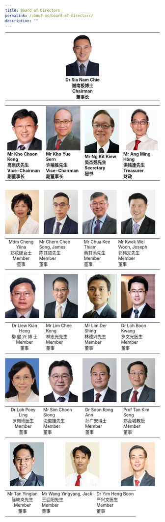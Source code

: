 ```yaml
---
title: Board of Directors
permalink: /about-us/board-of-directors/
description: ""
---
```

<table style="table-layout: fixed; width: 100%;">
  <tbody>
    <tr>
      <td style="width: 22%; text-align: center;">
        <img style="width: 22%;" src="/images/chairman.jpg">
        <br>
        <strong>Dr Sia Nam Chie<br>谢南极博士<br>Chairman<br>董事长</strong>
      </td>
    </tr>
  </tbody>
</table>


<table style="table-layout: fixed; width: 100%;">
  <tbody>
    <tr>
      <td style="width: 22%; margin-right: 15px;">
        <img style="width: 100%;" src="/images/vicechair1.jpg">
        <br>
        <strong>Mr Kho Choon Keng<br>高泉庆先生<br>Vice-Chairman<br>副董事长</strong>
      </td>
      <td style="width: 22%; margin-right: 15px;">
        <img style="width: 100%;" src="/images/vicechair2.jpg">
        <br>
        <strong>Mr Kho Yue Sern<br>许喻胜先生<br>Vice-Chairman<br>副董事长</strong>
      </td>
      <td style="width: 22%; margin-right: 15px;">
        <img style="width: 100%;" src="/images/secretary.jpg">
        <br>
        <strong>Mr Ng Kit Kiew<br>吴杰翘先生<br>Secretary<br>秘书</strong>
      </td>
      <td style="width: 22%; margin-right: 0;">
        <img style="width: 100%;" src="/images/treasurer.jpg">
        <br>
        <strong>Mr Ang Ming Hong<br>洪铭逢先生<br>Treasurer<br>财政</strong>
      </td>
    </tr>
  </tbody>
</table>


<br>

<img align="left" style="width:22%;margin-right:15px;" src="/images/member1.jpg">
<img align="left" style="width:22%;margin-right:15px;" src="/images/member2.jpg">
<img align="left" style="width:22%;margin-right:15px;" src="/images/member3.jpg">
<img align="left" style="width:22%;margin-right:15px;" src="/images/member4.jpg">
<br clear="left">

|   |   |   |   |
|:-:|---|---|---|
| Mdm Cheng Yiina  <br>郑苡娜女士  <br>Member  <br>董事  | Mr Chern Chee Song, James  <br>陈其颂先生  <br>Member  <br>董事  | Mr Chua Kee Thiam  <br>蔡其添先生  <br>Member  <br>董事  | Mr Kwok Wei Woon, Joseph  <br>郭伟文先生  <br>Member  <br>董事  |
|   |   |   |   |

<img align="left" style="width:22%;margin-right:15px;" src="/images/member5.jpg">
<img align="left" style="width:22%;margin-right:15px;" src="/images/member6.jpg">
<img align="left" style="width:22%;margin-right:15px;" src="/images/member7.jpg">
<img align="left" style="width:22%;margin-right:15px;" src="/images/member8.jpg">
<br clear="left">

|   |   |   |   |
|:-:|---|---|---|
| Dr Liew Kian Heng  <br>柳 健 兴 博 士  <br>Member  <br>董事  | Mr Lim Chee Kong  <br>林志光先生  <br>Member  <br>董事  | Mr Lim Der Shing  <br>林德兴先生  <br>Member  <br>董事  | Dr Loh Boon Kwang  <br>罗文光医生  <br>Member  <br>董事  |
|   |   |   |   |

<img align="left" style="width:22%;margin-right:15px;" src="/images/member9.jpg">
<img align="left" style="width:22%;margin-right:15px;" src="/images/member10.jpg">
<img align="left" style="width:22%;margin-right:15px;" src="/images/member11.jpg">
<img align="left" style="width:22%;margin-right:15px;" src="/images/member12.jpg">
<br clear="left">

|   |   |   |   |
|:-:|---|---|---|
| Dr Loh Poey Ling  <br>罗佩玲医生  <br>Member  <br>董事  | Mr Sim Choon Siong  <br>沈俊雄先生  <br>Member  <br>董事  | Dr Soon Kong Ann  <br>孙广安博士  <br>Member  <br>董事  | Prof Tan Kim Seng  <br>郑金城教授  <br>Member  <br>董事  |
|   |   |   |   |

<img align="left" style="width:22%;margin-left:15px;" src="/images/member13.jpg">
<img align="left" style="width:22%;margin-left:70px;" src="/images/member14.jpg">
<img align="left" style="width:22%;margin-left:70px;" src="/images/member15.jpg">
<br clear="left">

|   |   |   |
|:-:|---|---|
| Mr Tan Yinglan  <br>陈映岚先生  <br>Member  <br>董事  | Mr Wang Yingyang, Jack  <br>王迎阳先生  <br>Member  <br>董事  | Dr Yim Heng Boon  <br>严兴文医生  <br>Member  <br>董事  |
|   |   |   |